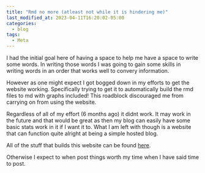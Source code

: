 ```yaml
---
title: "Rmd no more (atleast not while it is hindering me)"
last_modified_at: 2023-04-11T16:20:02-05:00
categories:
  - blog
tags:
  - Meta
---
```


I had the initial goal here of having a space to help me have a space to write some words. In writing those words I was going to gain some skills in writing words in an order that works well to convery information.

However as one might expect I got bogged down in my efforts to get the website working. Specifically trying to get it to automatically build the rmd files to md with graphs included! This roadblock discouraged me from carrying on from using the website.

Regardless of all of my effort (6 months ago) it didnt work. It may work in the future and that would be great as then my blog can easily have some basic stats work in it if I want it to. What I am left with though is a website that can function quite alright at being a simple hosted blog.

All of the stuff that builds this website can be found [here](https://github.com/1jamesthompson1/1jamesthompson1.github.io).

Otherwise I expect to when post things worth my time when I have said time to post.